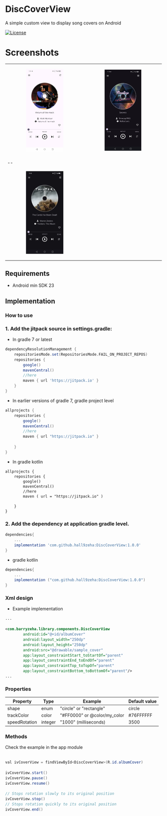 # DiscCoverView
A simple custom view to display song covers on Android

<p align="center">

<a href="https://jitpack.io/#hall9zeha/DiscCoverView"><img alt="License" src="https://jitpack.io/v/hall9zeha/DiscCoverView.svg"/></a>
</p>

# Screenshots
|||
|--|--|
|<p align="center" width="70%"><img src="https://github.com/hall9zeha/DiscCoverView/blob/main/screenshots/screen1.jpg" width=50% height=50% /></p>|<p align="center" width="70%"><img src="https://github.com/hall9zeha/DiscCoverView/blob/main/screenshots/screen2.jpg" width=50% height=50% /></p>|
||
|--|
|<p align="center" width="70%"><img src="https://github.com/hall9zeha/DiscCoverView/blob/main/screenshots/example.gif" width=50% height=50% /></p>|
## Requirements
* Android min SDK 23

## Implementation

### How to use
### 1. Add the jitpack source in settings.gradle:

* In gradle 7 or latest
```gradle groovy
dependencyResolutionManagement {
    repositoriesMode.set(RepositoriesMode.FAIL_ON_PROJECT_REPOS)
    repositories {
        google()
        mavenCentral()
        //here
        maven { url 'https://jitpack.io' } 
    }
}
```

* In earlier versions of gradle 7, gradle project level
```gradle groovy
allprojects {
    repositories {
        google()
        mavenCentral()
        //here
        maven { url "https://jitpack.io" }

    }
}
```

* In gradle kotlin
```
allprojects {
    repositories {
        google()
        mavenCentral()
        //here
        maven ( url = "https://jitpack.io" )

    }
}

```


### 2. Add the dependency at application gradle level.

```gradle groovy
dependencies{
    ...
    implementation 'com.github.hall9zeha:DiscCoverView:1.0.0'
}
```
* gradle kotlin
```gradle
dependencies{
    ...
    implementation ("com.github.hall9zeha:DiscCoverView:1.0.0")
}
```
### Xml design
* Example implementation
```xml
...

<com.barryzeha.library.components.DiscCoverView
        android:id="@+id/albumCover"
        android:layout_width="250dp"
        android:layout_height="250dp"
        android:src="@drawable/sample_cover"
        app:layout_constraintStart_toStartOf="parent"
        app:layout_constraintEnd_toEndOf="parent"
        app:layout_constraintTop_toTopOf="parent"
        app:layout_constraintBottom_toBottomOf="parent"/>
...
```
### Properties

| Property          | Type      | Example   |Default value|
|--------------------|------------|-------------------------|-------------------------------------------------|
| shape               | enum     | "circle" or "rectangle"     | circle|
| trackColor          | color     | "#FF0000" or @color/my_color              |#76FFFFFF|
| speedRotation           | integer  | "1000" (milliseconds)                 |3500|

### Methods
Check the example in the app module

```java

val ivCoverView = findViewById<DiscCoverView>(R.id.albumCover)

ivCoverView.start()
ivCoverView.pause()
ivCoverView.resume()

// Stops rotation slowly to its original position
ivCoverView.stop()
// Stops rotation quickly to its original position
ivCoverView.end()


```

